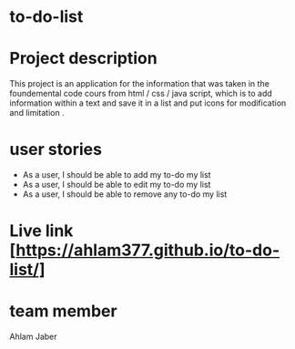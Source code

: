 # to-do-list
# Project description
This project is an application for the information that was taken in the  foundemental code cours from html / css / java script, which is to add information within a text and save it in a list and put icons for modification and limitation  .


# user stories
* As a user, I should be able to add my to-do my list 
* As a user, I should be able to edit my to-do my list 
* As a user, I should be able to remove any to-do my list 

# Live link [https://ahlam377.github.io/to-do-list/]
# team member
  Ahlam Jaber 